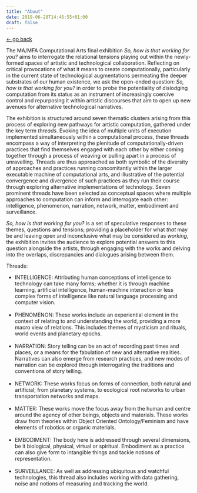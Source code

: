```yaml
---
title: "About"
date: 2019-06-28T14:46:55+01:00
draft: false
---
```


[← go back](/)

The MA/MFA Computational Arts final exhibition *So, how is that working for you?* aims to interrogate the relational tensions playing out within the newly-formed spaces of artistic and technological collaboration. Reflecting on critical provocations of what it means to create computationally, particularly in the current state of technological augmentations permeating the deeper substrates of our human existence, we ask the open-ended question: *So, how is that working for you?* in order to probe the potentiality of dislodging computation from its status as an instrument of increasingly coercive control and repurposing it within artistic discourses that aim to open up new avenues for alternative technological narratives.

The exhibition is structured around seven thematic clusters arising from this process of exploring new pathways for artistic computation, gathered under the key term *threads*. Evoking the idea of multiple units of execution implemented simultaneously within a computational process, these threads encompass a way of interpreting the plenitude of computationally-driven practices that find themselves engaged with each other by either coming together through a process of weaving or pulling apart in a process of unravelling. Threads are thus approached as both symbolic of the diversity of approaches and practices running concomitantly within the larger executable machine of computational arts, and illustrative of the potential convergence and divergence of such practices as they run their course through exploring alternative implementations of technology. Seven prominent threads have been selected as conceptual spaces where multiple approaches to computation can inform and interrogate each other: <span class = 'intelligence'>intelligence</span>, <span class = 'phenomenon'>phenomenon</span>, <span class = 'narration'>narration</span>, <span class = 'network'>network</span>, <span class = 'matter'>matter</span>, <span class = 'embodiment'>embodiment</span> and <span class = 'surveillance'>surveillance</span>.

*So, how is that working for you?* is a set of speculative responses to these themes, questions and tensions; providing a placeholder for what *that* may be and leaving open and inconclusive what may be considered as *working*, the exhibition invites the audience to explore potential answers to this question alongside the artists, through engaging with the works and delving into the overlaps, discrepancies and dialogues arising between them.

Threads:

<ul id = "about-thread-grid">
<li><span class = 'intelligence'>INTELLIGENCE:</span>
Attributing human conceptions of intelligence to technology can take many forms; whether it is through machine learning, artificial intelligence, human-machine interaction or less complex forms of intelligence like natural language processing and computer vision.<br><br></li>

<li><span class = 'phenomenon'>PHENOMENON:</span>
These works include an experiential element in the context of relating to and understanding the world, providing a more macro view of relations. This includes themes of mysticism and rituals, world events and planetary epochs.<br><br></li>

<li><span class = 'narration'>NARRATION:</span>
Story telling can be an act of recording past times and places, or a means for the fabulation of new and alternative realities. Narratives can also emerge from research practices, and new modes of narration can be explored through interrogating the traditions and conventions of story telling.<br><br></li>

<li><span class = 'network'>NETWORK:</span>
These works focus on forms of connection, both natural and artificial; from planetary systems, to ecological root networks to urban transportation networks and maps.<br><br></li>

<li><span class = 'matter'>MATTER:</span>
These works move the focus away from the human and centre around the agency of other beings, objects and materials. These works draw from theories within Object Oriented Ontology/Feminism and have elements of robotics or organic materials.<br><br></li>

<li><span class = 'embodiment'>EMBODIMENT:</span>
The body here is addressed through several dimensions, be it biological, physical, virtual or spiritual. Embodiment as a practice can also give form to intangible things and tackle notions of representation.<br><br></li>

<li><span class = 'surveillance'>SURVEILLANCE:</span>
As well as addressing ubiquitous and watchful technologies, this thread also includes working with data gathering, noise and notions of measuring and tracking the world.  <br><br></li>
</ul>